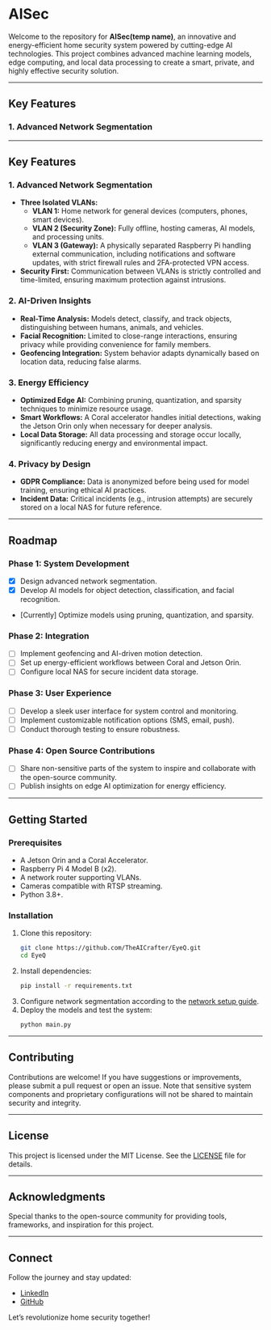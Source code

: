 # AISec
Welcome to the repository for **AISec(temp name)**, an innovative and energy-efficient home security system powered by cutting-edge AI technologies. This project combines advanced machine learning models, edge computing, and local data processing to create a smart, private, and highly effective security solution.

---

## Key Features

### 1. **Advanced Network Segmentation**

---

## Key Features

### 1. **Advanced Network Segmentation**
- **Three Isolated VLANs:**
  - **VLAN 1:** Home network for general devices (computers, phones, smart devices).
  - **VLAN 2 (Security Zone):** Fully offline, hosting cameras, AI models, and processing units.
  - **VLAN 3 (Gateway):** A physically separated Raspberry Pi handling external communication, including notifications and software updates, with strict firewall rules and 2FA-protected VPN access.
- **Security First:** Communication between VLANs is strictly controlled and time-limited, ensuring maximum protection against intrusions.

### 2. **AI-Driven Insights**
- **Real-Time Analysis:** Models detect, classify, and track objects, distinguishing between humans, animals, and vehicles.
- **Facial Recognition:** Limited to close-range interactions, ensuring privacy while providing convenience for family members.
- **Geofencing Integration:** System behavior adapts dynamically based on location data, reducing false alarms.

### 3. **Energy Efficiency**
- **Optimized Edge AI:** Combining pruning, quantization, and sparsity techniques to minimize resource usage.
- **Smart Workflows:** A Coral accelerator handles initial detections, waking the Jetson Orin only when necessary for deeper analysis.
- **Local Data Storage:** All data processing and storage occur locally, significantly reducing energy and environmental impact.

### 4. **Privacy by Design**
- **GDPR Compliance:** Data is anonymized before being used for model training, ensuring ethical AI practices.
- **Incident Data:** Critical incidents (e.g., intrusion attempts) are securely stored on a local NAS for future reference.

---

## Roadmap

### Phase 1: System Development
- [x] Design advanced network segmentation.
- [x] Develop AI models for object detection, classification, and facial recognition.
- [Currently] Optimize models using pruning, quantization, and sparsity.

### Phase 2: Integration
- [ ] Implement geofencing and AI-driven motion detection.
- [ ] Set up energy-efficient workflows between Coral and Jetson Orin.
- [ ] Configure local NAS for secure incident data storage.

### Phase 3: User Experience
- [ ] Develop a sleek user interface for system control and monitoring.
- [ ] Implement customizable notification options (SMS, email, push).
- [ ] Conduct thorough testing to ensure robustness.

### Phase 4: Open Source Contributions
- [ ] Share non-sensitive parts of the system to inspire and collaborate with the open-source community.
- [ ] Publish insights on edge AI optimization for energy efficiency.

---

## Getting Started

### Prerequisites
- A Jetson Orin and a Coral Accelerator.
- Raspberry Pi 4 Model B (x2).
- A network router supporting VLANs.
- Cameras compatible with RTSP streaming.
- Python 3.8+.

### Installation
1. Clone this repository:
   ```bash
   git clone https://github.com/TheAICrafter/EyeQ.git
   cd EyeQ
   ```
2. Install dependencies:
   ```bash
   pip install -r requirements.txt
   ```
3. Configure network segmentation according to the [network setup guide](docs/network_setup.md).
4. Deploy the models and test the system:
   ```bash
   python main.py
   ```

---

## Contributing

Contributions are welcome! If you have suggestions or improvements, please submit a pull request or open an issue. Note that sensitive system components and proprietary configurations will not be shared to maintain security and integrity.

---

## License

This project is licensed under the MIT License. See the [LICENSE](LICENSE) file for details.

---

## Acknowledgments

Special thanks to the open-source community for providing tools, frameworks, and inspiration for this project.

---

## Connect

Follow the journey and stay updated:
- [LinkedIn]([https://www.linkedin.com/in/johnny-johansson-vbg/])
- [GitHub](https://github.com/TheAICrafter)

Let’s revolutionize home security together!

